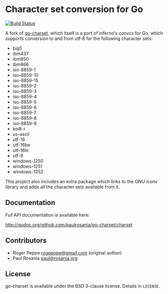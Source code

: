 # Character set conversion for Go

[![Build Status](https://travis-ci.org/paulrosania/go-charset.svg?branch=master)](https://travis-ci.org/paulrosania/go-charset)

A fork of [go-charset](https://code.google.com/p/go-charset/), which itself is a
port of inferno's convcs for Go, which supports conversion to and from utf-8 for
the following character sets:

* big5
* ibm437
* ibm850
* ibm866
* iso-8859-1
* iso-8859-10
* iso-8859-15
* iso-8859-2
* iso-8859-3
* iso-8859-4
* iso-8859-5
* iso-8859-6
* iso-8859-7
* iso-8859-8
* iso-8859-9
* koi8-r
* us-ascii
* utf-16
* utf-16be
* utf-16le
* utf-8
* windows-1250
* windows-1251
* windows-1252

This project also includes an extra package which links to the GNU iconv library
and adds all the character sets available from it.

## Documentation

Full API documentation is available here:

http://godoc.org/github.com/paulrosania/go-charset/charset

## Contributors

* Roger Peppe <rogpeppe@gmail.com> (original author)
* Paul Rosania <paul@rosania.org>

## License

go-charset is available under the BSD 3-clause license. Details in `LICENSE`.
